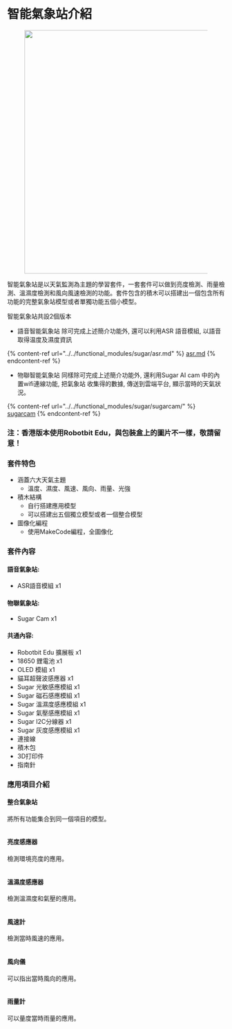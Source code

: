 # 智能氣象站介紹

<figure><img src="../../.gitbook/assets/87A8093D-5DC8-4BE4-937F-FA12C530EF86.png" alt="" width="563"><figcaption></figcaption></figure>

智能氣象站是以天氣監測為主題的學習套件，一套套件可以做到亮度檢測、雨量檢測、溫濕度檢測和風向風速檢測的功能。套件包含的積木可以搭建出一個包含所有功能的完整氣象站模型或者單獨功能五個小模型。

智能氣象站共設2個版本

* 語音智能氣象站 除可完成上述簡介功能外, 還可以利用ASR 語音模組, 以語音取得温度及濕度資訊&#x20;

{% content-ref url="../../functional_modules/sugar/asr.md" %}
[asr.md](../../functional\_modules/sugar/asr.md)
{% endcontent-ref %}

* &#x20;物聯智能氣象站 同樣除可完成上述簡介功能外, 還利用Sugar AI cam 中的內置wifi連線功能, 把氣象站 收集得的數據, 傳送到雲端平台, 顯示當時的天氣狀況。

{% content-ref url="../../functional_modules/sugar/sugarcam/" %}
[sugarcam](../../functional\_modules/sugar/sugarcam/)
{% endcontent-ref %}

### 注：香港版本使用Robotbit Edu，與包裝盒上的圖片不一樣，敬請留意！

### 套件特色

* 涵蓋六大天氣主題
  * 溫度、濕度、風速、風向、雨量、光強
* 積木結構
  * 自行搭建應用模型
  * 可以搭建出五個獨立模型或者一個整合模型
* 圖像化編程
  * 使用MakeCode編程，全圖像化

### 套件內容

#### 語音氣象站:&#x20;

* ASR語音模組 x1

#### 物聯氣象站:

* Sugar Cam x1

#### 共通內容:

* Robotbit Edu 擴展板 x1
* 18650 鋰電池 x1
* OLED 模組 x1
* 貓耳超聲波感應器 x1
* Sugar 光敏感應模組 x1
* Sugar 磁石感應模組 x1
* Sugar 溫濕度感應模組 x1
* Sugar 氣壓感應模組 x1
* Sugar I2C分線器 x1
* Sugar 灰度感應模組 x1
* 連接線
* 積木包
* 3D打印件
* 指南針

### 應用項目介紹

#### 整合氣象站

將所有功能集合到同一個項目的模型。

<figure><img src="../../.gitbook/assets/complete_robotbit.png" alt=""><figcaption></figcaption></figure>

#### 亮度感應器

檢測環境亮度的應用。

<figure><img src="../../.gitbook/assets/lightintensity_robotbit_2.png" alt=""><figcaption></figcaption></figure>

#### 溫濕度感應器

檢測溫濕度和氣壓的應用。

<figure><img src="../../.gitbook/assets/barometer_robotbit (1).png" alt=""><figcaption></figcaption></figure>

#### 風速計

檢測當時風速的應用。

<figure><img src="../../.gitbook/assets/anemometer_robotbit.png" alt=""><figcaption></figcaption></figure>

#### 風向儀

可以指出當時風向的應用。

<figure><img src="../../.gitbook/assets/windvane_direction_robotbit.png" alt=""><figcaption></figcaption></figure>

#### 雨量計

可以量度當時雨量的應用。

<figure><img src="../../.gitbook/assets/raingauge_robotbit.png" alt=""><figcaption></figcaption></figure>

###
